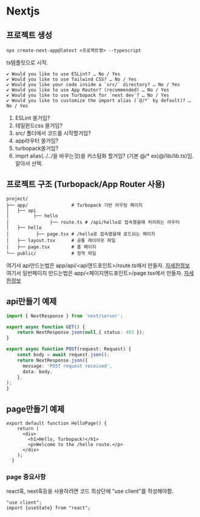 # Nextjs
## 프로젝트 생성
```
npx create-next-app@latest <프로젝트명> --typescript
```
ts템플릿으로 시작.
```
✔ Would you like to use ESLint? … No / Yes
✔ Would you like to use Tailwind CSS? … No / Yes
✔ Would you like your code inside a `src/` directory? … No / Yes
✔ Would you like to use App Router? (recommended) … No / Yes
✔ Would you like to use Turbopack for `next dev`? … No / Yes
✔ Would you like to customize the import alias (`@/*` by default)? … No / Yes
```
1. ESLint 쓸거임? <br>
2. 테일윈드css 쓸거임? <br>
3. src/ 폴더에서 코드를 시작할거임? <br>
4. app라우터 쓸거임? <br>
5. turbopack쓸거임? <br>
6. imprt alias(../../을 바꾸는것)을 커스텀화 할거임? (기본 @/* ex)@/lib/lib.ts)임.<br>
알아서 선택.
## 프로젝트 구조 (Turbopack/App Router 사용)
```
project/
├── app/                # Turbopack 기반 라우팅 페이지
│   ├── api
│         ├── hello
│               ├── route.ts # /api/hello로 접속했을때 처리하는 라우터
│   ├── hello
│          ├── page.tsx # /hello로 접속했을때 로드되는 페이지 
│   ├── layout.tsx      # 공통 레이아웃 파일
│   ├── page.tsx        # 홈 페이지
└── public/             # 정적 파일
```
여기서 api만드는법은 app/api/<api엔드포인트>/route.ts에서 만들자. [자세한정보](#api만들기-예제) <br>
여기서 일반페이지 만드는법은 app/<페이지엔드포인트>/page.tsx에서 만들자. [자세한정보](#page만들기-예제)

## api만들기 예제
```ts
import { NextResponse } from 'next/server';

export async function GET() {
    return NextResponse.json(null,{ status: 403 });
}

export async function POST(request: Request) {
    const body = await request.json();
    return NextResponse.json({
      message: 'POST request received',
      data: body,
    },
);
}
```
## page만들기 예제
```tsx
export default function HelloPage() {
    return (
      <div>
        <h1>Hello, Turbopack!</h1>
        <p>Welcome to the /hello route.</p>
      </div>
    );
  }
```
### page 중요사항
react훅, next훅등을 사용하려면 코드 최상단에 "use client"를 작성해야함.
```tsx
"use client";
import {useState} from "react";
```
